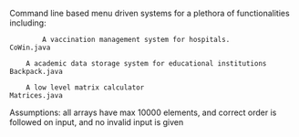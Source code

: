 Command line based menu driven systems for a plethora of functionalities including: 	

    		A vaccination management system for hospitals.                CoWin.java
		
		A academic data storage system for educational institutions   Backpack.java
		
		A low level matrix calculator                                 Matrices.java

Assumptions: all arrays have max 10000 elements, and correct order is followed on input, and no invalid input is given
